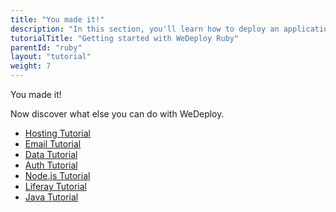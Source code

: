 ```yaml
---
title: "You made it!"
description: "In this section, you'll learn how to deploy an application using WeDeploy Ruby."
tutorialTitle: "Getting started with WeDeploy Ruby"
parentId: "ruby"
layout: "tutorial"
weight: 7
---
```


<div class="notfound">
	<div class="notfound-icon">
		<span class="icon-16-thumb-up"></span>
	</div>
	<p class="notfound-text">You made it!</p>
	<p>Now discover what else you can do with WeDeploy.</p>
	<ul class="checklist">
		<li><a href="/tutorials/hosting/get-started.html">Hosting Tutorial</a></li>
		<li><a href="/tutorials/email-web/get-started.html">Email Tutorial</a></li>
		<li><a href="/tutorials/data-web/get-started.html">Data Tutorial</a></li>
		<li><a href="/tutorials/auth-web/get-started.html">Auth Tutorial</a></li>
		<li><a href="/tutorials/nodejs/get-started.html">Node.js Tutorial</a></li>
		<li><a href="/tutorials/liferay/get-started.html">Liferay Tutorial</a></li>
		<li><a href="/tutorials/java/get-started.html">Java Tutorial</a></li>
	</ul>
</div>
